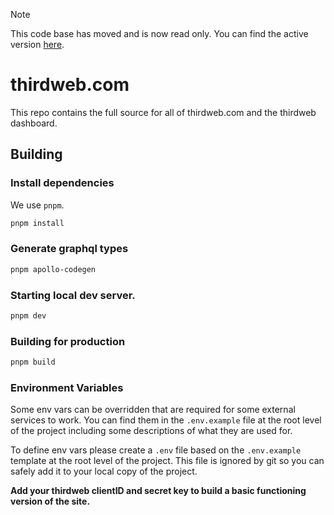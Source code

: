 > [!NOTE]  
> This code base has moved and is now read only. You can find the active version [here](https://github.com/thirdweb-dev/js/tree/main/apps/dashboard).

# thirdweb.com

This repo contains the full source for all of thirdweb.com and the thirdweb dashboard.

## Building

### Install dependencies

We use `pnpm`.

```sh
pnpm install
```

### Generate graphql types

```sh
pnpm apollo-codegen
```  

### Starting local dev server.

```sh
pnpm dev
```

### Building for production

```sh
pnpm build
```

### Environment Variables

Some env vars can be overridden that are required for some external services to work. You can find them in the `.env.example` file at the root level of the project including some descriptions of what they are used for.

To define env vars please create a `.env` file based on the `.env.example` template at the root level of the project. This file is ignored by git so you can safely add it to your local copy of the project.

**Add your thirdweb clientID and secret key to build a basic functioning version of the site.**

